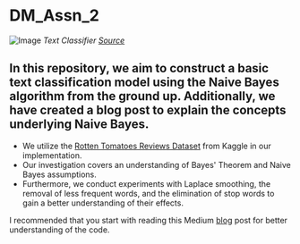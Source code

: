 # DM_Assn_2

![Image](https://miro.medium.com/v2/resize:fit:4800/format:webp/0*X7PVc7QwrpFnyo4p.png)
*Text Classifier [Source](https://medium.com/text-classification-algorithms/text-classification-algorithms-a-survey-a215b7ab7e2d)*

## In this repository, we aim to construct a basic text classification model using the Naive Bayes algorithm from the ground up. Additionally, we have created a blog post to explain the concepts underlying Naive Bayes.

* We utilize the [Rotten Tomatoes Reviews Dataset](https://www.kaggle.com/datasets/ulrikthygepedersen/rotten-tomatoes-reviews) from Kaggle in our implementation.
* Our investigation covers an understanding of Bayes' Theorem and Naive Bayes assumptions.
* Furthermore, we conduct experiments with Laplace smoothing, the removal of less frequent words, and the elimination of stop words to gain a better understanding of their effects.

I recommended that you start with reading this Medium [blog]() post for better understanding of the code.
